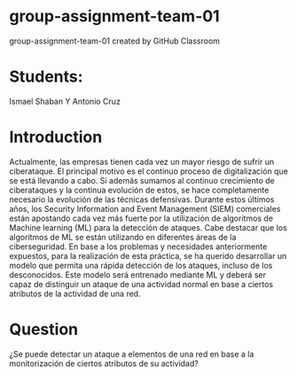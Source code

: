 # group-assignment-team-01
group-assignment-team-01 created by GitHub Classroom
# Students:
Ismael Shaban Y Antonio Cruz
# Introduction
Actualmente, las empresas tienen cada vez un mayor riesgo de sufrir un ciberataque. El principal motivo es el continuo proceso de digitalización que se está llevando a cabo. Si además sumamos al continuo crecimiento de ciberataques y la continua evolución de estos, se hace completamente necesario la evolución de las técnicas defensivas.
Durante estos últimos años, los Security Information and Event Management (SIEM) comerciales están apostando cada vez más fuerte por la utilización de algoritmos de Machine learning (ML) para la detección de ataques. Cabe destacar que los algoritmos de ML se están utilizando en diferentes áreas de la ciberseguridad.
En base a los problemas y necesidades anteriormente expuestos, para la realización de esta práctica, se ha querido desarrollar un modelo que permita una rápida detección de los ataques, incluso de los desconocidos. Este modelo será entrenado mediante ML y deberá ser capaz de distinguir un ataque de una actividad normal en base a ciertos atributos de la actividad de una red.
# Question
¿Se puede detectar un ataque a elementos de una red en base a la monitorización de ciertos atributos de su actividad?
